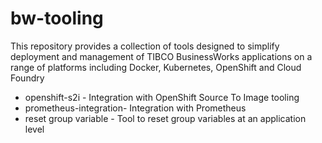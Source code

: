 # bw-tooling

This repository provides a collection of tools designed to simplify deployment and management of TIBCO BusinessWorks applications on a range of platforms including Docker, Kubernetes, OpenShift and Cloud Foundry

- openshift-s2i - Integration with OpenShift Source To Image tooling
- prometheus-integration- Integration with Prometheus
- reset group variable - Tool to reset group variables at an application level 
